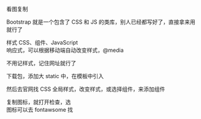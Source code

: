 
看图复制  

Bootstrap 就是一个包含了 CSS 和 JS 的类库，别人已经都写好了，直接拿来用就行了  

样式 CSS、组件、JavaScript  
响应式，可以根据移动端自动改变样式，@media  

不用记样式，记住网址就行了  

下载包，添加大 static 中，在模板中引入  

然后去官网找 CSS 全局样式，改变样式，或选择组件，来添加组件  

复制图标，就打开检查，选  
图标可以去 fontawsome 找  
